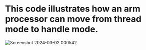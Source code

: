 # This code illustrates how an arm processor can move from thread mode to handle mode.


![Screenshot 2024-03-02 000542](https://github.com/mohamedayman130/Mastering-Embedded-System/assets/117905345/0d7e7441-867d-40f1-9f39-5d3d91548ef4)

